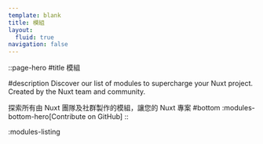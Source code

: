 ```yaml
---
template: blank
title: 模組
layout:
  fluid: true
navigation: false
---
```


::page-hero
#title
模組

#description
Discover our list of modules to supercharge your Nuxt project. Created by the Nuxt team and community.

探索所有由 Nuxt 團隊及社群製作的模組，讓您的 Nuxt 專案
#bottom
  :modules-bottom-hero[Contribute on GitHub]
::

:modules-listing
